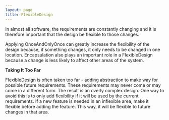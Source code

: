 ```yaml
---
layout: page
title: FlexibleDesign
---
```




In almost all software, the requirements are constantly changing and it is therefore important that the design be flexible to those changes.

Applying OnceAndOnlyOnce can greatly increase the flexibility of the design because, if something changes, it only needs to be changed in one location. Encapsulation also plays an important role in a FlexibleDesign because a change is less likely to affect other areas of the system.


**Taking It Too Far**

FlexibleDesign is often taken too far - adding abstraction to make way for possible future requirements. These requirements may never come or may come in a different form. The result is an overly complex design. One way to avoid this is to only add flexibility if it will be used by the current requirements. If a new feature is needed in an inflexible area, make it flexible before adding the feature. This way, it will be flexible to future changes in that area.

